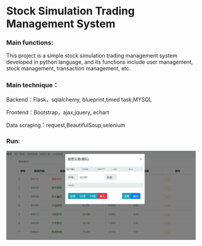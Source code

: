 # Stock Simulation Trading Management System

### Main functions: 
This project is a simple stock simulation trading management system developed in python language, and its functions include user management, stock management, transaction management, etc.

### Main technique：

Backend：Flask，sqlalchemy, blueprint,timed task,MYSQL

Frontend：Bootstrap，ajax,jquery, echart

Data scraping：request,BeautifulSoup,selenium

### Run:

![image](https://github.com/study0913/stock/blob/main/mini_stock-master/mini_stock-master/app/test/img_4.png)
